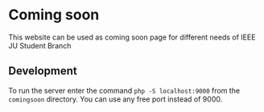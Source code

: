 # Coming soon

This website can be used as coming soon page for different needs of IEEE JU Student Branch

## Development

To run the server enter the command ```php -S localhost:9000``` from the ```comingsoon``` directory. You can use any free port instead of 9000.
